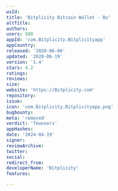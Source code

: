 ```yaml
---
wsId: 
title: 'Bitplicity Bitcoin Wallet - Bu'
altTitle: 
authors: 
users: 500
appId: 'com.Bitplicity.Bitplicityapp'
appCountry: 
released: '2020-06-06'
updated: '2020-06-19'
version: '1.4'
stars: 4.2
ratings: 
reviews: 
size: 
website: 'https://Bitplicity.com'
repository: 
issue: 
icon: 'com.Bitplicity.Bitplicityapp.png'
bugbounty: 
meta: 'removed'
verdict: 'fewusers'
appHashes: 
date: '2024-04-19'
signer: 
reviewArchive: 
twitter: 
social: 
redirect_from: 
developerName: 'Bitplicity'
features: 

---
```


